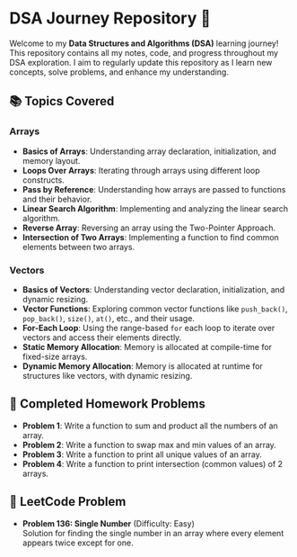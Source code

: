 # DSA Journey Repository 🚀

Welcome to my **Data Structures and Algorithms (DSA)** learning journey! This repository contains all my notes, code, and progress throughout my DSA exploration. I aim to regularly update this repository as I learn new concepts, solve problems, and enhance my understanding.

## 📚 Topics Covered

### **Arrays** 
- **Basics of Arrays**: Understanding array declaration, initialization, and memory layout.  
- **Loops Over Arrays**: Iterating through arrays using different loop constructs.  
- **Pass by Reference**: Understanding how arrays are passed to functions and their behavior.  
- **Linear Search Algorithm**: Implementing and analyzing the linear search algorithm.  
- **Reverse Array**: Reversing an array using the Two-Pointer Approach.  
- **Intersection of Two Arrays**: Implementing a function to find common elements between two arrays.  

### **Vectors**
- **Basics of Vectors**: Understanding vector declaration, initialization, and dynamic resizing.  
- **Vector Functions**: Exploring common vector functions like `push_back()`, `pop_back()`, `size()`, `at()`, etc., and their usage.  
- **For-Each Loop**: Using the range-based `for` each loop to iterate over vectors and access their elements directly.
- **Static Memory Allocation**: Memory is allocated at compile-time for fixed-size arrays.
- **Dynamic Memory Allocation**: Memory is allocated at runtime for structures like vectors, with dynamic resizing.

## 📝 Completed Homework Problems
- **Problem 1**: Write a function to sum and product all the numbers of an array.  
- **Problem 2**: Write a function to swap max and min values of an array.  
- **Problem 3**: Write a function to print all unique values of an array.  
- **Problem 4**: Write a function to print intersection (common values) of 2 arrays.

## 🎯 LeetCode Problem
- **Problem 136: Single Number** (Difficulty: Easy)  
   Solution for finding the single number in an array where every element appears twice except for one. 




